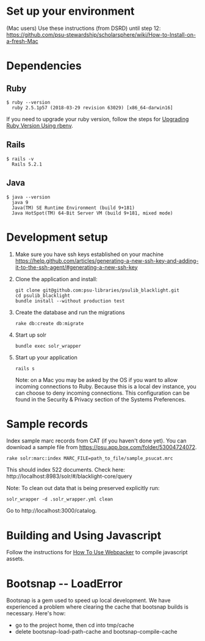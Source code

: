 # Set up your environment 
(Mac users) Use these instructions (from DSRD) until step 12: https://github.com/psu-stewardship/scholarsphere/wiki/How-to-Install-on-a-fresh-Mac

# Dependencies 

## Ruby
```
$ ruby --version
  ruby 2.5.1p57 (2018-03-29 revision 63029) [x86_64-darwin16]
```
If you need to upgrade your ruby version, follow the steps for [Upgrading Ruby Version Using rbenv](https://github.com/psu-libraries/psulib_blacklight/wiki/Upgrading-Ruby-Version-Using-rbenv).

## Rails
``` 
$ rails -v
  Rails 5.2.1
```

## Java

```
$ java --version
  java 9
  Java(TM) SE Runtime Environment (build 9+181)
  Java HotSpot(TM) 64-Bit Server VM (build 9+181, mixed mode)
```

# Development setup
1.  Make sure you have ssh keys established on your machine https://help.github.com/articles/generating-a-new-ssh-key-and-adding-it-to-the-ssh-agent/#generating-a-new-ssh-key
1.  Clone the application and install:
    ``` 
    git clone git@github.com:psu-libraries/psulib_blacklight.git
    cd psulib_blacklight
    bundle install --without production test
    ```

1.  Create the database and run the migrations
    ```
    rake db:create db:migrate
    ```

1.  Start up solr
    ```
    bundle exec solr_wrapper
    ```

1.  Start up your application
    ```
    rails s
    ```
    
    Note: on a Mac you may be asked by the OS if you want to allow incoming connections to Ruby. Because this is a local dev instance, you can choose to deny incoming connections. This configuration can be found in the Security & Privacy section of the Systems Preferences. 

# Sample records
Index sample marc records from CAT (if you haven't done yet). You can download a sample file from https://psu.app.box.com/folder/53004724072.
```
rake solr:marc:index MARC_FILE=path_to_file/sample_psucat.mrc 
```
This should index 522 documents. Check here: http://localhost:8983/solr/#/blacklight-core/query

Note: To clean out data that is being preserved explicitly run:
```
solr_wrapper -d .solr_wrapper.yml clean
```

Go to http://localhost:3000/catalog.

# Building and Using Javascript

Follow the instructions for [How To Use Webpacker](https://github.com/psu-libraries/psulib_blacklight/wiki/How-To-Use-Webpacker) to compile javascript assets.

# Bootsnap -- LoadError

Bootsnap is a gem used to speed up local development. We have experienced a problem where clearing the cache that bootsnap builds is necessary. Here's how:

* go to the project home, then cd into tmp/cache
* delete bootsnap-load-path-cache and bootsnap-compile-cache
